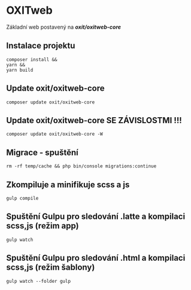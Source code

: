 # OXITweb

Základní web postavený na ***oxit/oxitweb-core***

## Instalace projektu
```shell
composer install &&
yarn &&
yarn build
```


## Update oxit/oxitweb-core
```shell
composer update oxit/oxitweb-core
```

## Update oxit/oxitweb-core SE ZÁVISLOSTMI !!!
```shell
composer update oxit/oxitweb-core -W
```


## Migrace - spuštění
```shell
rm -rf temp/cache && php bin/console migrations:continue
```

## Zkompiluje a minifikuje scss a js
```shell
gulp compile
```

## Spuštění Gulpu pro sledování .latte a kompilaci scss,js (režim app)
```shell
gulp watch
```

## Spuštění Gulpu pro sledování .html a kompilaci scss,js (režim šablony)
```shell
gulp watch --folder gulp
```
